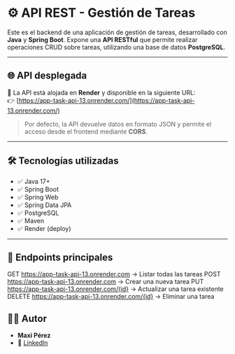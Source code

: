 # ⚙️ API REST - Gestión de Tareas

Este es el backend de una aplicación de gestión de tareas, desarrollado con **Java** y **Spring Boot**. Expone una **API RESTful** que permite realizar operaciones CRUD sobre tareas, utilizando una base de datos **PostgreSQL**.

---

## 🌐 API desplegada

🔗 La API está alojada en **Render** y disponible en la siguiente URL:  
👉 [https://app-task-api-13.onrender.com/](https://app-task-api-13.onrender.com/)

> Por defecto, la API devuelve datos en formato JSON y permite el acceso desde el frontend mediante **CORS**.

---

## 🛠️ Tecnologías utilizadas

- ✅ Java 17+
- ✅ Spring Boot
- ✅ Spring Web
- ✅ Spring Data JPA
- ✅ PostgreSQL
- ✅ Maven
- ✅ Render (deploy)

---

## 📁 Endpoints principales

GET https://app-task-api-13.onrender.com → Listar todas las tareas
POST https://app-task-api-13.onrender.com → Crear una nueva tarea
PUT https://app-task-api-13.onrender.com/{id} → Actualizar una tarea existente
DELETE https://app-task-api-13.onrender.com/{id} → Eliminar una tarea

## 🙋‍♂️ Autor

- **Maxi Pérez**
- 💼 [LinkedIn](https://www.linkedin.com/in/maxiperez-dev)